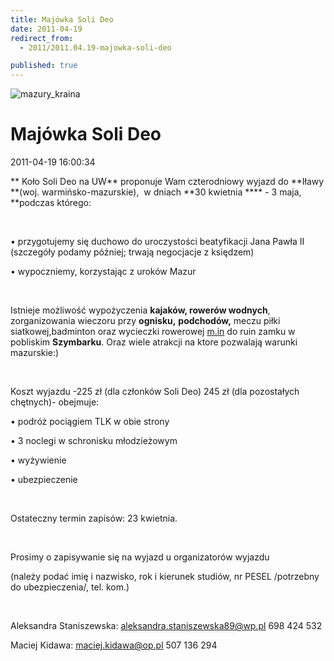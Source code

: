 ```yaml
---
title: Majówka Soli Deo
date: 2011-04-19
redirect_from: 
  - 2011/2011.04.19-majowka-soli-deo

published: true
---
```



![mazury_kraina](images/stories/mazury_kraina.jpg)

# Majówka Soli Deo

<time>2011-04-19 16:00:34</time>


**
Koło Soli Deo na UW** proponuje Wam czterodniowy wyjazd do **Iławy **(woj. warmińsko-mazurskie),  w dniach **30 kwietnia **** - 3 maja, **podczas którego:


 


• przygotujemy się duchowo do uroczystości beatyfikacji Jana Pawła II (szczegóły podamy później; trwają negocjacje z księdzem)


• wypoczniemy, korzystając z uroków Mazur


 


<!--{{intro-break}}-->


Istnieje możliwość wypożyczenia **kajaków, rowerów wodnych**, zorganizowania wieczoru przy **ognisku,** **podchodów,** meczu piłki siatkowej,badminton oraz wycieczki rowerowej [m.in](http://m.in/) do ruin zamku w pobliskim **Szymbarku**. Oraz wiele atrakcji na ktore pozwalają warunki mazurskie:)


 


Koszt wyjazdu -225 zł (dla członków Soli Deo) 245 zł (dla pozostałych chętnych)- obejmuje:


• podróż pociągiem TLK w obie strony


• 3 noclegi w schronisku młodzieżowym


• wyżywienie


• ubezpieczenie


 


Ostateczny termin zapisów: 23 kwietnia.


 


Prosimy o zapisywanie się na wyjazd u organizatorów wyjazdu


(należy podać imię i nazwisko, rok i kierunek studiów, nr PESEL /potrzebny do ubezpieczenia/, tel. kom.)


 


Aleksandra Staniszewska: aleksandra.staniszewska89@wp.pl 698 424 532


Maciej Kidawa: maciej.kidawa@op.pl 507 136 294


<!--{{json:{"created_date":"2011-04-19 16:00:34","publish_down":"0000-00-00 00:00:00","id":"131"}}}-->